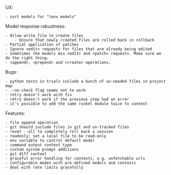 UX:
    
    - sort models for "tenx models"

Model response robustness:
    
    - Allow write_file to create files
        - Ensure that newly created files are rolled back in rollback
    - Partial application of patches
    - Ignore <edit> requests for files that are already being edited
    - Sometimes the models mix <edit> and <patch> requests. Make sure we do the right thing.
    - <append>, <prepend> and <create> operations.

Bugs:
    
    - python tests in trials include a bunch of un-needed files in project map
    - --no-check flag seems not to work
    - retry doesn't work with fix
    - retry doesn't work if the previous step had an error
    - it's possible to add the same ruskel module twice to context

Features:
    
    - file append operation
    - git should include files in git and un-tracked files
    - reset --all to completely roll back a session
    - readonly: set a local file to be read-only
    - env variable to control default model
    - command output context type
    - custom system prompt additions
    - git diff context
    - graceful error handling for contexts, e.g. unfetchable urls
    - configurable modes with pre-defined models and contexts
    - deal with rate limits gracefully
